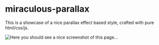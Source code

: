 # miraculous-parallax

This is a showcase of a nice parallax effect based style, crafted with pure html/css/js.

![Here you should see a nice screenshot of this page...](/img/demo_image.png "Logo Title Text 1")
